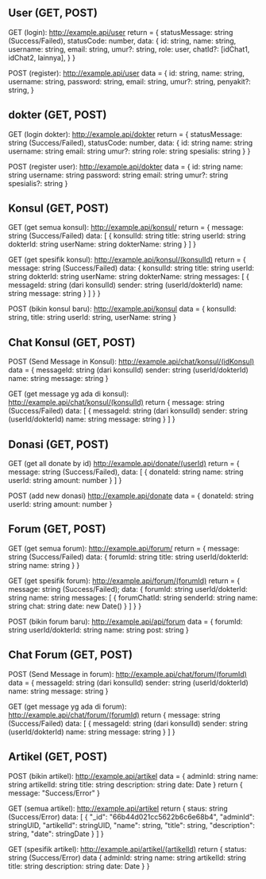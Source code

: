 ## User (GET, POST)
GET (login): http://example.api/user
    return = {
        statusMessage: string (Success/Failed),
        statusCode: number,
        data: {
            id: string,
            name: string,
            username: string,
            email: string,
            umur?: string,
            role: user,
            chatId?: [idChat1, idChat2, lainnya],
        }
    }

POST (register): http://example.api/user
    data = {
        id: string,
        name: string,
        username: string,
        password: string,
        email: string,
        umur?: string,
        penyakit?: string,
    }


## dokter (GET, POST)
GET (login dokter): http://example.api/dokter
    return = {
        statusMessage: string (Success/Failed),
        statusCode: number,
        data: {
            id: string
            name: string
            username: string
            email: string
            umur?: string
            role: string
            spesialis: string
        }
    }

POST (register user): http://example.api/dokter
    data = {
        id: string
        name: string
        username: string
        password: string
        email: string
        umur?: string
        spesialis?: string
    }


## Konsul (GET, POST) 
GET (get semua konsul): http://example.api/konsul/
    return = {
        message: string (Success/Failed)
        data: [
            {
                konsulId: string
                title: string
                userId: string
                dokterId: string
                userName: string
                dokterName: string
            }
        ]
    }

GET (get spesifik konsul): http://example.api/konsul/(konsulId)
    return = {
        message: string (Success/Failed)
        data: {
            konsulId: string
            title: string
            userId: string
            dokterId: string
            userName: string
            dokterName: string
            messages: [
                    {            
                        messageId: string (dari konsulId)
                        sender: string (userId/dokterId)
                        name: string
                        message: string
                    }
                ]
        }
    }

POST (bikin konsul baru): http://example.api/konsul
    data = {
        konsulId: string,
        title: string
        userId: string,
        userName: string
    }

## Chat Konsul (GET, POST)
POST (Send Message in Konsul): http://example.api/chat/konsul/(idKonsul)
    data = {
        messageId: string (dari konsulId)
        sender: string (userId/dokterId)
        name: string
        message: string
    }

GET (get message yg ada di konsul): http://example.api/chat/konsul/(konsulId)
    return {
            message: string (Success/Failed)
            data: [
                {
                    messageId: string (dari konsulId)
                    sender: string (userId/dokterId)
                    name: string
                    message: string
                }
            ]
        }

## Donasi (GET, POST)
GET (get all donate by id) http://example.api/donate/(userId)
    return = {
        message: string (Success/Failed),
        data: [
            {
                donateId: string
                name: string 
                userId: string
                amount: number
            }
        ]
    }

POST (add new donasi) http://example.api/donate
    data = {
        donateId: string
        userId: string
        amount: number
    }


## Forum (GET, POST)
GET (get semua forum): http://example.api/forum/
    return = {
            message: string (Success/Failed)
            data: {
                forumId: string
                title: string
                userId/dokterId: string
                name: string
            }
    }
    
GET (get spesifik forum): http://example.api/forum/(forumId)
    return = {
        message: string (Success/Failed);
        data: {
            forumId: string
            userId/dokterId: string
            name: string
            messages: [
                {
                    forumChatId: string
                    senderId: string
                    name: string
                    chat: string
                    date: new Date()
                }
            ]
        }
    }

POST (bikin forum baru): http://example.api/api/forum
    data = {
        forumId: string
        userId/dokterId: string
        name: string
        post: string
    }

## Chat Forum (GET, POST)
POST (Send Message in forum): http://example.api/chat/forum/(forumId)
    data = {
        messageId: string (dari konsulId)
        sender: string (userId/dokterId)
        name: string
        message: string
    }

GET (get message yg ada di forum): http://example.api/chat/forum/(forumId)
    return {
            message: string (Success/Failed)
            data: [
                {
                    messageId: string (dari konsulId)
                    sender: string (userId/dokterId)
                    name: string
                    message: string
                }
            ]
        }

## Artikel (GET, POST)
POST (bikin artikel): http://example.api/artikel
    data = {
        adminId: string
        name: string
        artikelId: string
        title: string
        description: string
        date: Date
    }
    return {
        message: "Success/Error"
    }

GET (semua artikel): http://example.api/artikel
    return {
        staus: string (Success/Error)
        data: [
                {
                    "_id": "66b44d021cc5622b6c6e68b4",
                    "adminId": stringUID,
                    "artikelId": stringUID,
                    "name": string,
                    "title": string,
                    "description": string,
                    "date": stringDate
                }
        ]
    }

GET (spesifik artikel): http://example.api/artikel/(artikelId)
    return {
        status: string (Success/Error)
        data {
            adminId: string
            name: string
            artikelId: string
            title: string
            description: string
            date: Date
        }
    }
